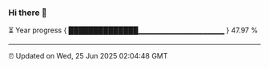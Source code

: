 ### Hi there 👋

⏳ Year progress { ██████████████▁▁▁▁▁▁▁▁▁▁▁▁▁▁▁▁ } 47.97 %

---

⏰ Updated on Wed, 25 Jun 2025 02:04:48 GMT


